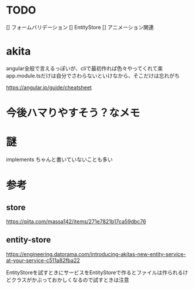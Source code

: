 # TODO
[] フォームバリデーション
[] EntityStore
[] アニメーション関連

# akita
angular全般で言えるっぽいが、cliで最初作れば色々やってくれて楽
app.module.tsだけは自分でさわらないといけなから、そこだけは忘れがち

https://angular.jp/guide/cheatsheet

# 今後ハマりやすそう？なメモ


# 謎
implements ちゃんと書いていないことも多い


# 参考
## store
https://qiita.com/massa142/items/271e7821b17ca59dbc76

## entity-store
https://engineering.datorama.com/introducing-akitas-new-entity-service-at-your-service-c511a82fba22

EntityStoreを試すときにサービスをEntityStoreで作るとファイルは作られるけどクラスがかぶっておかしくなるので試すときは注意
